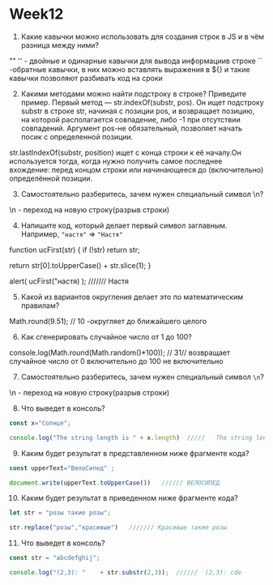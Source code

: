 # Week12
1. Какие кавычки можно использовать для создания строк в JS и в чём разница между ними?

"" '' - двойные и одинарные кавычки для вывода информациив строке
`` -обратные кавычки, в них можно вставлять выражения в ${} и такие кавычки позволяют разбивать код на сроки


2. Какими методами можно найти подстроку в строке? Приведите пример.
Первый метод — str.indexOf(substr, pos). Он ищет подстроку substr в строке str, начиная с позиции pos, и возвращает позицию, на которой располагается совпадение, либо -1 при отсутствии совпадений. Аргумент pos-не обязательный, позволяет начать посик с определенной позиции.

str.lastIndexOf(substr, position) ищет с конца строки к её началу.Он используется тогда, когда нужно получить самое последнее вхождение: перед концом строки или начинающееся до (включительно) определённой позиции.

3. Самостоятельно разберитесь, зачем нужен специальный символ \n?

 \n - переход на новую строку(разрыв строки)

4. Напишите код, который делает первый символ заглавным. Например, `"настя"` ⇒ `"Настя"`


function ucFirst(str) {
  if (!str) return str;

  return str[0].toUpperCase() + str.slice(1); 
}

alert( ucFirst("настя) );                /////// Настя


5. Какой из вариантов округления делает это по математическим правилам?

Math.round(9.51); // 10 -округляет до ближайшего целого

6. Как сгенерировать случайное число от 1 до 100? 

console.log(Math.round(Math.random()*100)); // 31// возвращает случайное число от 0 включительно до 100 не включительно

7. Самостоятельно разберитесь, зачем нужен специальный символ `\n`?

 \n - переход на новую строку(разрыв строки)


8. Что выведет в консоль?

```jsx
const x="Солнце";

console.log("The string length is " + x.length)  /////   The string length is 6
```

9. Каким будет результат в представленном ниже фрагменте кода?

```jsx
const upperText="ВелоСипед" ;

document.write(upperText.toUpperCase())   ////// ВЕЛОСИПЕД
```

10. Каким будет результат в приведенном ниже фрагменте кода?

```jsx
let str = "розы такие розы"; 

str.replace("розы","красивые")   /////// Красивые такие розы
```

11. Что выведет в консоль?

```jsx
const str = "abcdefghij";

console.log("(2,3): "    + str.substr(2,3));  //////  (2,3): cde
```